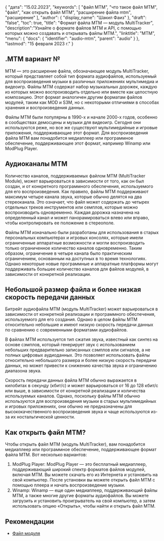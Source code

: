 {
"дата": "15.02.2023",
  "keywords": [
"файл МТМ",
"что такое файл МТМ",
"файл",
"как открыть файл МТМ",
"расширение файла mtm",
"расширение"
],
  "author": {
"display_name": "Шакил Фаиз"
},
"draft": "false",
"toc": true,
"title": "Формат файла MTM — модуль MultiTracker",
  "description":"Узнайте о формате файлов MTM и API, с помощью которых можно создавать и открывать файлы MTM.",
"linktitle": "МТМ",
  "menu": {
    "docs": {
      "identifier": "audio-mtm",
"parent": "audio"
}
},
"lastmod": "15 февраля 2023 г."
}

## .MTM вариант №

MTM — это расширение файла, обозначающее модуль MultiTracker, который представляет собой тип формата аудиофайлов, используемый для воспроизведения музыки в различных приложениях мультимедиа и видеоигр. Файлы MTM содержат набор музыкальных дорожек, каждую из которых можно воспроизводить отдельно или вместе как целостную композицию. Этот формат аналогичен другим форматам файлов модулей, таким как MOD и S3M, но с некоторыми отличиями в способах хранения и воспроизведения данных.

Файлы MTM были популярны в 1990-х и начале 2000-х годов, особенно в сообществах демосцены и музыки для видеоигр. Сегодня они используются реже, но все же существуют мультимедийные и игровые приложения, поддерживающие этот формат. Для воспроизведения файла MTM вам понадобится медиаплеер или программное обеспечение, поддерживающее этот формат, например Winamp или ModPlug Player.

## Аудиоканалы МТМ

Количество каналов, поддерживаемых файлом MTM (MultiTracker Module), может варьироваться в зависимости от того, как он был создан, и от конкретного программного обеспечения, используемого для его воспроизведения. Как правило, файлы MTM поддерживают максимум четыре канала звука, которые обычно делятся на два стереоканала. Это означает, что файл может содержать до четырех отдельных треков инструментов или семплов, которые можно воспроизводить одновременно. Каждая дорожка назначена на определенный канал и может панорамироваться влево или вправо, чтобы контролировать ее положение в стереополе.

Файлы MTM изначально были разработаны для использования в старых персональных компьютерах и игровых консолях, которые имели ограниченные аппаратные возможности и могли воспроизводить только ограниченное количество каналов одновременно. Таким образом, ограничение в четыре канала было практическим ограничением, основанным на доступных в то время технологиях. Однако некоторые новые программные и аппаратные платформы могут поддерживать большее количество каналов для файлов модулей, в зависимости от конкретной реализации.

## Небольшой размер файла и более низкая скорость передачи данных

Битрейт аудиофайла MTM (модуль MultiTracker) может варьироваться в зависимости от конкретной реализации и программного обеспечения, используемого для его создания. Однако в целом файлы MTM относительно небольшие и имеют низкую скорость передачи данных по сравнению с современными форматами аудиофайлов.

В файлах MTM используется тип сжатия звука, известный как синтез на основе сэмплов, который генерирует звук с использованием небольших предварительно записанных сэмплов или сигналов, а не полных цифровых аудиоданных. Это позволяет использовать файлы относительно небольшого размера и более низкую скорость передачи данных, но может привести к снижению качества звука и ограничению диапазона звука.

Скорость передачи данных файла MTM обычно выражается в килобитах в секунду (кбит/с) и может варьироваться от 16 до 128 кбит/с или выше, в зависимости от конкретной реализации и количества используемых каналов. Однако, поскольку файлы MTM обычно используются для воспроизведения музыки в старых мультимедийных и игровых приложениях, они обычно не предназначены для высококачественного воспроизведения звука и чаще используются из-за их ностальгической ценности.

## Как открыть файл MTM?

Чтобы открыть файл MTM (модуль MultiTracker), вам понадобится медиаплеер или программное обеспечение, поддерживающее формат файла MTM. Вот несколько вариантов:

1. ModPlug Player: ModPlug Player — это бесплатный медиаплеер, поддерживающий широкий спектр форматов файлов модулей, включая MTM. Вы можете скачать его из Интернета и установить на свой компьютер. После установки вы можете открыть файл MTM с помощью плеера и начать воспроизведение музыки.
2. Winamp: Winamp — еще один медиаплеер, поддерживающий файлы MTM, а также многие другие форматы аудиофайлов. Вы можете загрузить и установить проигрыватель на свой компьютер, а затем использовать опцию «Открыть», чтобы найти и открыть файл MTM.

## Рекомендации
* [Файл модуля](https://en.wikipedia.org/wiki/Module_file)

